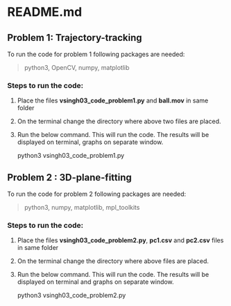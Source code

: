 # README.md


## Problem 1: Trajectory-tracking
To run the code for problem 1 following packages are needed: 
>python3,  OpenCV,  numpy, matplotlib

### Steps to run the code: 

1. Place the files **vsingh03_code_problem1.py** and **ball.mov** in same folder
2. On the terminal change the directory where above two files are placed. 
3. Run the below command. This will run the code. The results will be displayed on terminal, graphs on separate window.

    python3 vsingh03_code_problem1.py

## Problem 2 : 3D-plane-fitting
To run the code for problem 2 following packages are needed: 
>python3,  numpy, matplotlib, mpl_toolkits

### Steps to run the code: 

1. Place the files **vsingh03_code_problem2.py**, **pc1.csv** and **pc2.csv** files in same folder
2. On the terminal change the directory where above files are placed. 
3. Run the below command. This will run the code. The results will be displayed on terminal and graphs on separate window.

    python3 vsingh03_code_problem2.py
